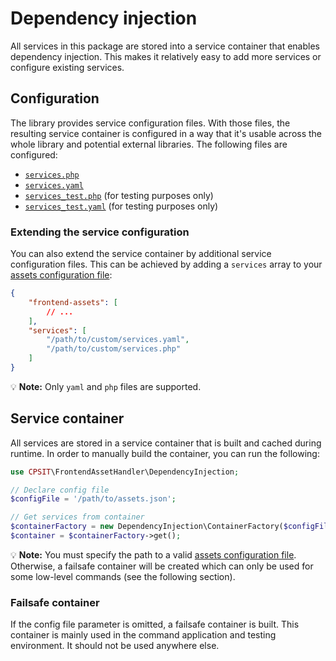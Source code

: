 # Dependency injection

All services in this package are stored into a service container that enables dependency injection.
This makes it relatively easy to add more services or configure existing services.

## Configuration

The library provides service configuration files. With those files, the resulting service container
is configured in a way that it's usable across the whole library and potential external libraries.
The following files are configured:

* [`services.php`](../config/services.php)
* [`services.yaml`](../config/services.yaml)
* [`services_test.php`](../config/services_test.php) (for testing purposes only)
* [`services_test.yaml`](../config/services_test.yaml) (for testing purposes only)

### Extending the service configuration

You can also extend the service container by additional service configuration files. This can be
achieved by adding a `services` array to your [assets configuration file](config/index.md):

```json
{
    "frontend-assets": [
        // ...
    ],
    "services": [
        "/path/to/custom/services.yaml",
        "/path/to/custom/services.php"
    ]
}
```

:bulb: **Note:** Only `yaml` and `php` files are supported.

## Service container

All services are stored in a service container that is built and cached during runtime. In order
to manually build the container, you can run the following:

```php
use CPSIT\FrontendAssetHandler\DependencyInjection;

// Declare config file
$configFile = '/path/to/assets.json';

// Get services from container
$containerFactory = new DependencyInjection\ContainerFactory($configFile);
$container = $containerFactory->get();
```

:bulb: **Note:** You must specify the path to a valid [assets configuration file](config/index.md).
Otherwise, a failsafe container will be created which can only be used for some low-level commands
(see the following section).

### Failsafe container

If the config file parameter is omitted, a failsafe container is built. This container is mainly
used in the command application and testing environment. It should not be used anywhere else.
